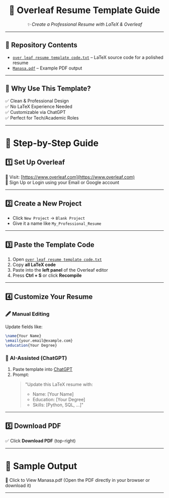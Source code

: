 
<h1 align="center">📄 Overleaf Resume Template Guide</h1>

<p align="center"><em>✨ Create a Professional Resume with LaTeX & Overleaf</em></p>

---

## 📂 Repository Contents

- [`over leaf resume template code.txt`](OverLeaf_Resume_Template_Code.txt) – LaTeX source code for a polished resume  
- [`Manasa.pdf`](Manasa.pdf) – Example PDF output  

---

## 🎯 Why Use This Template?

✅ Clean & Professional Design  
✅ No LaTeX Experience Needed  
✅ Customizable via ChatGPT  
✅ Perfect for Tech/Academic Roles  

---

# 🚀 Step-by-Step Guide

## 1️⃣ Set Up Overleaf
🔹 Visit: [https://www.overleaf.com](https://www.overleaf.com)  
🔹 Sign Up or Login using your Email or Google account  

---

## 2️⃣ Create a New Project
- Click `New Project` → `Blank Project`  
- Give it a name like `My_Professional_Resume`  

---

## 3️⃣ Paste the Template Code
1. Open [`over leaf resume template code.txt`](OverLeaf_Resume_Template_Code.txt)  
2. Copy **all LaTeX code**  
3. Paste into the **left panel** of the Overleaf editor  
4. Press **Ctrl + S** or click **Recompile**  

---

## 4️⃣ Customize Your Resume

### 🖋️ Manual Editing
Update fields like:
```latex
\name{Your Name}
\email{your.email@example.com}
\education{Your Degree}

```

### 🤖 **AI-Assisted (ChatGPT)**  
1. Paste template into [ChatGPT](https://chat.openai.com)  
2. Prompt:  
   > "Update this LaTeX resume with:  
   > - Name: [Your Name]  
   > - Education: [Your Degree]  
   > - Skills: [Python, SQL, ...]"  

---

## 5️⃣ **Download PDF**
✅ Click **Download PDF** (top-right)  

---

# 🎨 Sample Output
📎 Click to View Manasa.pdf
(Open the PDF directly in your browser or download it)

---

